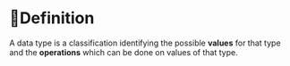 # 📝Definition
A data type is a classification identifying the possible **values** for that type and the **operations** which can be done on values of that type.

